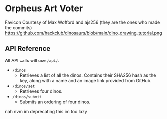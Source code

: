 # Orpheus Art Voter

Favicon Courtesy of Max Wofford and ajs256 (they are the ones who made the commits)
https://github.com/hackclub/dinosaurs/blob/main/dino_drawing_tutorial.png

## API Reference
All API calls will use `/api/`.

- `/dinos`
  - Retrieves a list of all the dinos. Contains their SHA256 hash as the key, along with a name and an image link provided from GitHub.
- `/dinos/set`
  - Retrieves four dinos.
- `/dinos/submit`
  - Submits an ordering of four dinos.

nah nvm im deprecating this im too lazy
